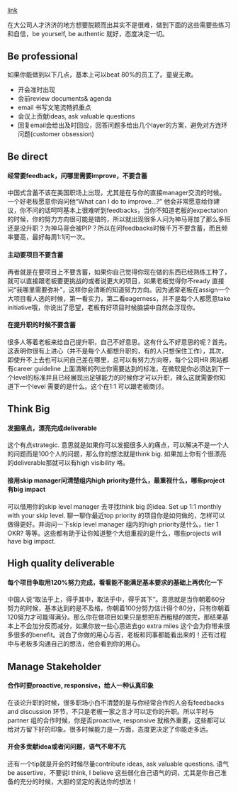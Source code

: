 [link](https://www.1point3acres.com/bbs/thread-642372-1-1.html)

在大公司人才济济的地方想要脱颖而出其实不是很难，做到下面的这些需要些练习和自信，be yourself, be authentic 就好，态度决定一切。

## Be professional
如果你能做到以下几点，基本上可以beat 80%的员工了。童叟无欺。
- 开会准时出现
- 会前review documents& agenda
- email 书写文笔流畅抓重点
- 会议上贡献ideas, ask valuable questions
- 回复email会给出及时回应，回答问题多给出几个layer的方案，避免对方连环问题(customer obsession)

## Be direct
#### 经常要feedback，问哪里需要improve，不要含蓄
中国式含蓄不该在美国职场上出现，尤其是在与你的直接manager交流的时候。一个好老板愿意你询问他“What can I do to improve...?” 他会非常愿意给你建议，你不问的话呵呵基本上很难听到feedbacks，当你不知道老板的expectation 的时候，你的努力方向很可能是错的，所以就出现很多人问为神马哥加了那么多班还是没升职？为神马哥会被PIP？所以在问feedbacks时候千万不要含蓄，而且频率要高，最好每周1:1问一次。
#### 主动要项目不要含蓄
再者就是在要项目上不要含蓄，如果你自己觉得你现在做的东西已经熟练工种了，就可以直接跟老板要更挑战的或者说更大的项目，如果老板觉得你不ready 直接问“我哪里需要弥补”，这样你会清晰的知道努力方向。因为通常老板在assign一个大项目看人选的时候，第一看实力，第二看eagerness，并不是每个人都愿意take initiative哦，你说出了愿望，老板有好项目时候脑袋中自然会浮现你。
#### 在提升职的时候不要含蓄
很多人等着老板来给自己提升职，自己不好意思。这有什么不好意思的呢？首先，这表明你很有上进心（并不是每个人都想升职的，有的人只想保住工作），其次，即使升不上去也可以问自己差在哪里，总可以有努力方向呀，每个公司HR 网站都有career guideline 上面清晰的列出你需要达到的标准，在微软是你必须达到下一个level的标准并且已经展现出足够能力的时候你才可以升职，辣么这就需要你知道下一个level 需要的是什么。这个在1:1 可以跟老板商讨。

## Think Big
#### 发掘痛点，漂亮完成deliverable
这个有点strategic. 意思就是如果你可以发掘很多人的痛点，可以解决不是一个人的问题而是100个人的问题，那么你的想法就是think big. 如果加上你有个很漂亮的deliverable那就可以有high visibility 咯。
#### 接用skip manager问清楚组内high priority是什么，最重视什么，哪些project有big impact
可以借用你的skip level manager 去寻找think big 的idea. Set up 1:1 monthly with your skip level. 聊一聊你最近top priority 的项目你是如何做的，怎样可以做得更好。并询问一下skip level manager 组内的high priority是什么，tier 1 OKR? 等等。这些都有助于让你知道整个大组重视的是什么，哪些projects will have big impact.

## High quality deliverable
#### 每个项目争取用120%努力完成，看看能不能满足基本要求的基础上再优化一下
中国人说“取法乎上，得乎其中，取法乎中，得乎其下”。意思就是当你朝着60分努力的时候，基本达到的是不及格，你朝着100分努力估计得个80分，只有你朝着120努力才可能得满分。那么你在做项目如果只是想把东西粗糙的做完，那结果基本上不会加分反而减分，如果你放一些心思进去go extra miles 这个会为你带来很多很多的benefit。说白了你做的用心与否，老板和同事都能看出来的！还有过程中与老板多沟通自己的想法，他会看到你的用心。

## Manage Stakeholder
#### 合作时要proactive, responsive，给人一种认真印象
在谈论升职的时候，很多职场小白不清楚的是与你经常合作的人会有feedbacks and discussion 环节，不只是老板一家之言才可以定你的升职。所以平时与partner 组的合作时候，你是否proactive, responsive 就格外重要，这些都可以给对方留下好的印象。很多时候能力是一方面，态度更决定了你能走多远。
#### 开会多贡献idea或者问问题，语气不卑不亢
还有一个tip就是开会的时候尽量contribute ideas, ask valuable questions. 语气be assertive，不要说I think, I believe 这些弱化自己语气的词，尤其是你自己准备的充分的时候，大胆的坚定的表达你的想法！
